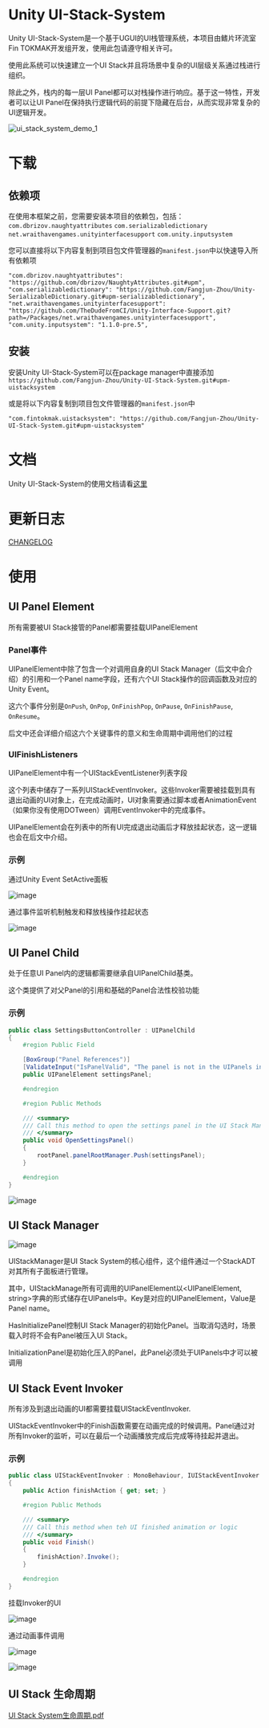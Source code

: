 # Unity UI-Stack-System

Unity UI-Stack-System是一个基于UGUI的UI栈管理系统，本项目由鳍片环流室 Fin TOKMAK开发组开发，使用此包请遵守相关许可。

使用此系统可以快速建立一个UI Stack并且将场景中复杂的UI层级关系通过栈进行组织。

除此之外，栈内的每一层UI Panel都可以对栈操作进行响应。基于这一特性，开发者可以让UI Panel在保持执行逻辑代码的前提下隐藏在后台，从而实现非常复杂的UI逻辑开发。

![ui_stack_system_demo_1](https://user-images.githubusercontent.com/79500078/124216225-51a6e900-db28-11eb-8897-ce11543885de.gif)

# 下载

## 依赖项

在使用本框架之前，您需要安装本项目的依赖包，包括：
`com.dbrizov.naughtyattributes`
`com.serializabledictionary`
`net.wraithavengames.unityinterfacesupport`
`com.unity.inputsystem`

您可以直接将以下内容复制到项目包文件管理器的`manifest.json`中以快速导入所有依赖项

```
"com.dbrizov.naughtyattributes": "https://github.com/dbrizov/NaughtyAttributes.git#upm",
"com.serializabledictionary": "https://github.com/Fangjun-Zhou/Unity-SerializableDictionary.git#upm-serializabledictionary",
"net.wraithavengames.unityinterfacesupport": "https://github.com/TheDudeFromCI/Unity-Interface-Support.git?path=/Packages/net.wraithavengames.unityinterfacesupport",
"com.unity.inputsystem": "1.1.0-pre.5",
```

## 安装

安装Unity UI-Stack-System可以在package manager中直接添加`https://github.com/Fangjun-Zhou/Unity-UI-Stack-System.git#upm-uistacksystem`

或是将以下内容复制到项目包文件管理器的`manifest.json`中

```
"com.fintokmak.uistacksystem": "https://github.com/Fangjun-Zhou/Unity-UI-Stack-System.git#upm-uistacksystem"
```

# 文档

Unity UI-Stack-System的使用文档请看[这里](https://fangjun-zhou.github.io/Unity-UI-Stack-System/)

# 更新日志

[CHANGELOG](https://github.com/Fangjun-Zhou/Unity-UI-Stack-System/blob/main/Assets/Package/CHANGELOG.md)

# 使用

## UI Panel Element

所有需要被UI Stack接管的Panel都需要挂载UIPanelElement

### Panel事件

UIPanelElement中除了包含一个对调用自身的UI Stack Manager（后文中会介绍）的引用和一个Panel name字段，还有六个UI Stack操作的回调函数及对应的Unity Event。

这六个事件分别是`OnPush`, `OnPop`, `OnFinishPop`, `OnPause`, `OnFinishPause`, `OnResume`。

后文中还会详细介绍这六个关键事件的意义和生命周期中调用他们的过程

### UIFinishListeners

UIPanelElement中有一个UIStackEventListener列表字段

这个列表中储存了一系列UIStackEventInvoker。这些Invoker需要被挂载到具有退出动画的UI对象上，在完成动画时，UI对象需要通过脚本或者AnimationEvent（如果你没有使用DOTween）调用EventInvoker中的完成事件。

UIPanelElement会在列表中的所有UI完成退出动画后才释放挂起状态，这一逻辑也会在后文中介绍。

### 示例

通过Unity Event SetActive面板

![image](https://user-images.githubusercontent.com/79500078/124213844-de9b7380-db23-11eb-9cf2-3b9574dcb618.png)

通过事件监听机制触发和释放栈操作挂起状态

![image](https://user-images.githubusercontent.com/79500078/124214522-eb6c9700-db24-11eb-8894-9f7d91d43717.png)

## UI Panel Child

处于任意UI Panel内的逻辑都需要继承自UIPanelChild基类。

这个类提供了对父Panel的引用和基础的Panel合法性校验功能

### 示例

```c#
public class SettingsButtonController : UIPanelChild
{
    #region Public Field

    [BoxGroup("Panel References")]
    [ValidateInput("IsPanelValid", "The panel is not in the UIPanels in panelRootManager.")]
    public UIPanelElement settingsPanel;

    #endregion

    #region Public Methods

    /// <summary>
    /// Call this method to open the settings panel in the UI Stack Manager
    /// </summary>
    public void OpenSettingsPanel()
    {
        rootPanel.panelRootManager.Push(settingsPanel);
    }

    #endregion
}
```

![image](https://user-images.githubusercontent.com/79500078/124214608-13f49100-db25-11eb-8f07-3aa242409767.png)

## UI Stack Manager

![image](https://user-images.githubusercontent.com/79500078/124214644-2078e980-db25-11eb-90a9-f0fd51f52381.png)

UIStackManager是UI Stack System的核心组件，这个组件通过一个StackADT对其所有子面板进行管理。

其中，UIStackManage所有可调用的UIPanelElement以<UIPanelElement, string>字典的形式储存在UIPanels中。Key是对应的UIPanelElement，Value是Panel name。

HasInitializePanel控制UI Stack Manager的初始化Panel。当取消勾选时，场景载入时将不会有Panel被压入UI Stack。

InitializationPanel是初始化压入的Panel，此Panel必须处于UIPanels中才可以被调用

## UI Stack Event Invoker

所有涉及到退出动画的UI都需要挂载UIStackEventInvoker.

UIStackEventInvoker中的Finish函数需要在动画完成的时候调用。Panel通过对所有Invoker的监听，可以在最后一个动画播放完成后完成等待挂起并退出。

### 示例

```c#
public class UIStackEventInvoker : MonoBehaviour, IUIStackEventInvoker
{
    public Action finishAction { get; set; }

    #region Public Methods

    /// <summary>
    /// Call this method when teh UI finished animation or logic
    /// </summary>
    public void Finish()
    {
        finishAction?.Invoke();
    }

    #endregion
}
```

挂载Invoker的UI

![image](https://user-images.githubusercontent.com/79500078/124215027-d80dfb80-db25-11eb-8327-8aae42d401ce.png)

通过动画事件调用

![image](https://user-images.githubusercontent.com/79500078/124215107-fd9b0500-db25-11eb-9efe-a80b17d1d1ac.png)

![image](https://user-images.githubusercontent.com/79500078/124215152-13102f00-db26-11eb-8808-f2fe8e3782e8.png)

## UI Stack 生命周期

[UI Stack System生命周期.pdf](https://github.com/Fangjun-Zhou/Unity-UI-Stack-System/files/6751850/UI.Stack.System.pdf)

